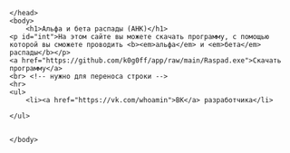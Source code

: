 
<html>
	<head>
		<meta charset="utf-8">	
		<meta name="keyword" content="альфа, бета, распад, физика">
		<meta name="description" content="На этом сайте вы можете скачать программу, с помощью которой вы сможете проводить альфа и бета распады">
		<link rel="shortcut icon" href="https://w7.pngwing.com/pngs/165/985/png-transparent-atomic-theory-carbon-atomic-mass-chemical-element-atom-symmetry-chemistry-subatomic-particle.png"/>

	</head>
	<body>
		<h1>Альфа и бета распады (AHK)</h1>
	<p id="int">На этом сайте вы можете скачать программу, с помощью которой вы сможете проводить <b><em>альфа</em> и <em>бета</em> распады</b></p>
	<a href="https://github.com/k0g0ff/app/raw/main/Raspad.exe">Скачать программу</a>
	<br> <!-- нужно для переноса строки -->
	<hr>
	<ul>
		<li><a href="https://vk.com/whoamin">ВК</a> разработчика</li>

	</ul>

 
	</body>
</html>
